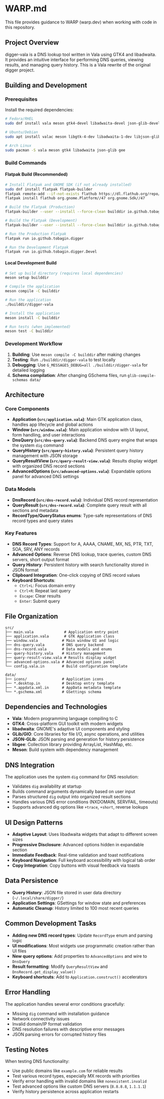 # WARP.md

This file provides guidance to WARP (warp.dev) when working with code in this repository.

## Project Overview

digger-vala is a DNS lookup tool written in Vala using GTK4 and libadwaita. It provides an intuitive interface for performing DNS queries, viewing results, and managing query history. This is a Vala rewrite of the original digger project.

## Building and Development

### Prerequisites

Install the required dependencies:
```bash
# Fedora/RHEL
sudo dnf install vala meson gtk4-devel libadwaita-devel json-glib-devel libgee-devel

# Ubuntu/Debian
sudo apt install valac meson libgtk-4-dev libadwaita-1-dev libjson-glib-dev libgee-0.8-dev

# Arch Linux
sudo pacman -S vala meson gtk4 libadwaita json-glib gee
```

### Build Commands

#### Flatpak Build (Recommended)
```bash
# Install Flatpak and GNOME SDK (if not already installed)
sudo dnf install flatpak flatpak-builder
flatpak remote-add --if-not-exists flathub https://dl.flathub.org/repo/flathub.flatpakrepo
flatpak install flathub org.gnome.Platform//47 org.gnome.Sdk//47

# Build the Flatpak (Production)
flatpak-builder --user --install --force-clean builddir io.github.tobagin.digger.yml

# Build the Flatpak (Development)
flatpak-builder --user --install --force-clean builddir io.github.tobagin.digger.Devel.yml

# Run the Production Flatpak
flatpak run io.github.tobagin.digger

# Run the Development Flatpak
flatpak run io.github.tobagin.digger.Devel
```

#### Local Development Build
```bash
# Set up build directory (requires local dependencies)
meson setup builddir

# Compile the application
meson compile -C builddir

# Run the application
./builddir/digger-vala

# Install the application
meson install -C builddir

# Run tests (when implemented)
meson test -C builddir
```

### Development Workflow

1. **Building**: Use `meson compile -C builddir` after making changes
2. **Testing**: Run `./builddir/digger-vala` to test locally
3. **Debugging**: Use `G_MESSAGES_DEBUG=all ./builddir/digger-vala` for detailed logging
4. **Schema compilation**: After changing GSchema files, run `glib-compile-schemas data/`

## Architecture

### Core Components

- **Application (`src/application.vala`)**: Main GTK application class, handles app lifecycle and global actions
- **Window (`src/window.vala`)**: Main application window with UI layout, form handling, and user interactions
- **DnsQuery (`src/dns-query.vala`)**: Backend DNS query engine that wraps the system `dig` command
- **QueryHistory (`src/query-history.vala`)**: Persistent query history management with JSON storage
- **QueryResultView (`src/query-result-view.vala`)**: Results display widget with organized DNS record sections
- **AdvancedOptions (`src/advanced-options.vala`)**: Expandable options panel for advanced DNS settings

### Data Models

- **DnsRecord (`src/dns-record.vala`)**: Individual DNS record representation
- **QueryResult (`src/dns-record.vala`)**: Complete query result with all sections and metadata
- **RecordType/QueryStatus enums**: Type-safe representations of DNS record types and query states

### Key Features

- **DNS Record Types**: Support for A, AAAA, CNAME, MX, NS, PTR, TXT, SOA, SRV, ANY records
- **Advanced Options**: Reverse DNS lookup, trace queries, custom DNS servers, short output format
- **Query History**: Persistent history with search functionality stored in JSON format
- **Clipboard Integration**: One-click copying of DNS record values
- **Keyboard Shortcuts**: 
  - `Ctrl+L`: Focus domain entry
  - `Ctrl+R`: Repeat last query
  - `Escape`: Clear results
  - `Enter`: Submit query

## File Organization

```
src/
├── main.vala              # Application entry point
├── application.vala       # GTK Application class
├── window.vala           # Main window UI and logic
├── dns-query.vala        # DNS query backend
├── dns-record.vala       # Data models and enums
├── query-history.vala    # History management
├── query-result-view.vala # Results display widget
├── advanced-options.vala # Advanced options panel
└── config.vala.in        # Build configuration template

data/
├── icons/                # Application icons
├── *.desktop.in          # Desktop entry template
├── *.appdata.xml.in      # AppData metadata template
└── *.gschema.xml         # GSettings schema
```

## Dependencies and Technologies

- **Vala**: Modern programming language compiling to C
- **GTK4**: Cross-platform GUI toolkit with modern widgets
- **libadwaita**: GNOME's adaptive UI components and styling
- **GLib/GIO**: Core libraries for file I/O, async operations, and utilities
- **JSON-GLib**: JSON parsing and generation for history persistence
- **libgee**: Collection library providing ArrayList, HashMap, etc.
- **Meson**: Build system with dependency management

## DNS Integration

The application uses the system `dig` command for DNS resolution:
- Validates `dig` availability at startup
- Builds command arguments dynamically based on user input
- Parses structured `dig` output into organized result sections
- Handles various DNS error conditions (NXDOMAIN, SERVFAIL, timeouts)
- Supports advanced dig options like `+trace`, `+short`, reverse lookups

## UI Design Patterns

- **Adaptive Layout**: Uses libadwaita widgets that adapt to different screen sizes
- **Progressive Disclosure**: Advanced options hidden in expandable section
- **Immediate Feedback**: Real-time validation and toast notifications
- **Keyboard Navigation**: Full keyboard accessibility with logical tab order
- **Copy Integration**: Copy buttons with visual feedback via toasts

## Data Persistence

- **Query History**: JSON file stored in user data directory (`~/.local/share/digger/`)
- **Application Settings**: GSettings for window state and preferences
- **Automatic Cleanup**: History limited to 100 most recent queries

## Common Development Tasks

- **Adding new DNS record types**: Update `RecordType` enum and parsing logic
- **UI modifications**: Most widgets use programmatic creation rather than UI files
- **New query options**: Add properties to `AdvancedOptions` and wire to `DnsQuery`
- **Result formatting**: Modify `QueryResultView` and `DnsRecord.get_display_value()`
- **Keyboard shortcuts**: Add to `Application.construct()` accelerators

## Error Handling

The application handles several error conditions gracefully:
- Missing `dig` command with installation guidance
- Network connectivity issues
- Invalid domain/IP format validation
- DNS resolution failures with descriptive error messages
- JSON parsing errors for corrupted history files

## Testing Notes

When testing DNS functionality:
- Use public domains like `example.com` for reliable results
- Test various record types, especially MX records with priorities
- Verify error handling with invalid domains like `nonexistent.invalid`
- Test advanced options like custom DNS servers (`8.8.8.8`, `1.1.1.1`)
- Verify history persistence across application restarts
